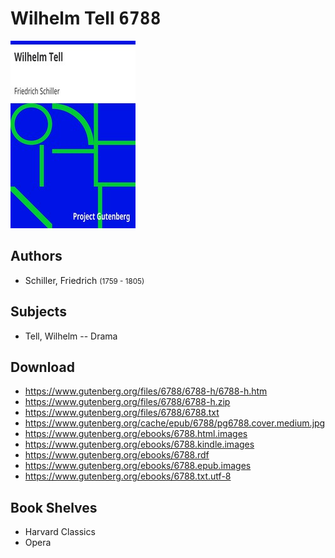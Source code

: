# Wilhelm Tell <kbd>6788</kbd>

![](./cover.medium.jpg "")

## Authors


 - Schiller, Friedrich <small>(1759 - 1805)</small>

## Subjects


 - Tell, Wilhelm -- Drama

## Download


 - https://www.gutenberg.org/files/6788/6788-h/6788-h.htm
 - https://www.gutenberg.org/files/6788/6788-h.zip
 - https://www.gutenberg.org/files/6788/6788.txt
 - https://www.gutenberg.org/cache/epub/6788/pg6788.cover.medium.jpg
 - https://www.gutenberg.org/ebooks/6788.html.images
 - https://www.gutenberg.org/ebooks/6788.kindle.images
 - https://www.gutenberg.org/ebooks/6788.rdf
 - https://www.gutenberg.org/ebooks/6788.epub.images
 - https://www.gutenberg.org/ebooks/6788.txt.utf-8

## Book Shelves


 - Harvard Classics
 - Opera
